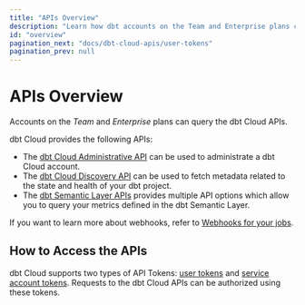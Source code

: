 ```yaml
---
title: "APIs Overview"
description: "Learn how dbt accounts on the Team and Enterprise plans can query the dbt Cloud APIs."
id: "overview"
pagination_next: "docs/dbt-cloud-apis/user-tokens"
pagination_prev: null
---
```


# APIs Overview <Lifecycle status='team,enterprise' />

Accounts on the _Team_ and _Enterprise_ plans can query the dbt Cloud APIs.

dbt Cloud provides the following APIs:

- The [dbt Cloud Administrative API](/docs/dbt-cloud-apis/admin-cloud-api) can be used to administrate a dbt Cloud account.
- The [dbt Cloud Discovery API](/docs/dbt-cloud-apis/discovery-api) can be used to fetch metadata related to the state and health of your dbt project.
- The [dbt Semantic Layer APIs](/docs/dbt-cloud-apis/sl-api-overview) provides multiple API options which allow you to query your metrics defined in the dbt Semantic Layer.

If you want to learn more about webhooks, refer to [Webhooks for your jobs](/docs/deploy/webhooks).

## How to Access the APIs

dbt Cloud supports two types of API Tokens: [user tokens](/docs/dbt-cloud-apis/user-tokens) and [service account tokens](/docs/dbt-cloud-apis/service-tokens). Requests to the dbt Cloud APIs can be authorized using these tokens.
